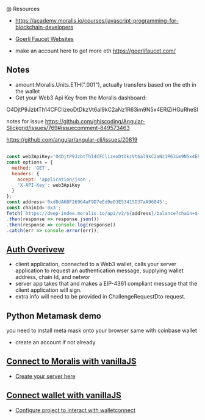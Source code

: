 @ Resources
* https://academy.moralis.io/courses/javascript-programming-for-blockchain-developers

* [Goerli Faucet Websites](https://faucetlink.to/goerli)
* make an account here to get more eth https://goerlifaucet.com/



## Notes
* amount:Moralis.Units.ETH(".001"), actually transfers based on the eth in the wallet
* Get your Web3 Api Key from the Moralis dashboard:

O4DjtP9JzbtTh14CFClizeoDtDkzVt6al9kC2aNz1R63im9N5x4ERlZiHGuRheSl

notes for issue
https://github.com/ghiscoding/Angular-Slickgrid/issues/769#issuecomment-849573463

https://github.com/angular/angular-cli/issues/20819


##
```js
const web3ApiKey='O4DjtP9JzbtTh14CFClizeoDtDkzVt6al9kC2aNz1R63im9N5x4ERlZiHGuRheSl';
const options = {
  method: 'GET',
  headers: {
    accept: 'application/json',
    'X-API-Key': web3ApiKey
  }
};
const address='0xd8dA6BF26964aF9D7eEd9e03E53415D37aA96045';
const chainId='0x3';
fetch(`https://deep-index.moralis.io/api/v2/${address}/balance?chain=${chainId}`, options)
.then(response => response.json())
.then(response => console.log(response))
.catch(err => console.error(err));
```

## [Auth Overivew](https://docs.moralis.io/reference/auth-api-overview)
* client application, connected to a Web3 wallet, calls your server application to request an authentication message, supplying wallet address, chain Id, and networ
* server app takes that and makes a EIP-4361 compliant message that the client application will sign.
* extra info will need to be provided in ChallengeRequestDto request.


## Python Metamask demo
you need to install meta mask onto your browser same with coinbase wallet
* create an account if not already


## [Connect to Moralis with vanillaJS](https://v1docs.moralis.io/moralis-dapp/connect-the-sdk/connect-with-js)
* [Create your server here](https://admin.moralis.io/dapps)



## [Connect wallet with vanillaJS]()

* [Configure project to interact with walletconnect](https://docs.walletconnect.com/2.0/web3modal/configuration)
